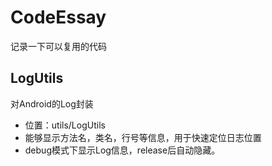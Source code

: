 # CodeEssay
记录一下可以复用的代码

## LogUtils
对Android的Log封装<br>
- 位置：utils/LogUtils
- 能够显示方法名，类名，行号等信息，用于快速定位日志位置
- debug模式下显示Log信息，release后自动隐藏。